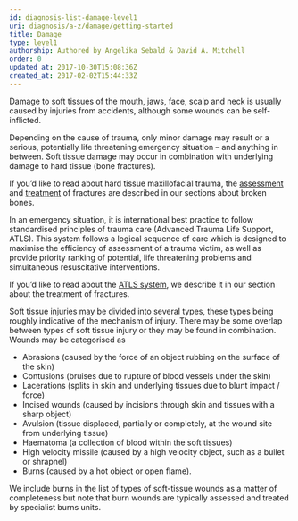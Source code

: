 ```yaml
---
id: diagnosis-list-damage-level1
uri: diagnosis/a-z/damage/getting-started
title: Damage
type: level1
authorship: Authored by Angelika Sebald & David A. Mitchell
order: 0
updated_at: 2017-10-30T15:08:36Z
created_at: 2017-02-02T15:44:33Z
---
```


<p>Damage to soft tissues of the mouth, jaws, face, scalp and neck
    is usually caused by injuries from accidents, although some
    wounds can be self-inflicted.</p>
<p>Depending on the cause of trauma, only minor damage may result
    or a serious, potentially life threatening emergency situation
    – and anything in between. Soft tissue damage may occur in
    combination with underlying damage to hard tissue (bone fractures).</p>
<aside>
    <p>If you’d like to read about hard tissue maxillofacial trauma,
        the <a href="/diagnosis/a-z/fracture">assessment</a>        and <a href="/treatment/surgery/fracture">treatment</a>        of fractures are described in our sections about broken
        bones.</p>
</aside>
<p>In an emergency situation, it is international best practice
    to follow standardised principles of trauma care (Advanced
    Trauma Life Support, ATLS). This system follows a logical
    sequence of care which is designed to maximise the efficiency
    of assessment of a trauma victim, as well as provide priority
    ranking of potential, life threatening problems and simultaneous
    resuscitative interventions.</p>
<aside>
    <p>If you’d like to read about the <a href="/treatment/surgery/fracture/more-info">ATLS system</a>,
        we describe it in our section about the treatment of
        fractures.</p>
</aside>
<p>Soft tissue injuries may be divided into several types, these
    types being roughly indicative of the mechanism of injury.
    There may be some overlap between types of soft tissue injury
    or they may be found in combination. Wounds may be categorised
    as</p>
<ul>
    <li>Abrasions (caused by the force of an object rubbing on the
        surface of the skin)</li>
    <li>Contusions (bruises due to rupture of blood vessels under
        the skin)</li>
    <li>Lacerations (splits in skin and underlying tissues due to
        blunt impact / force)</li>
    <li>Incised wounds (caused by incisions through skin and tissues
        with a sharp object)</li>
    <li>Avulsion (tissue displaced, partially or completely, at the
        wound site from underlying tissue)</li>
    <li>Haematoma (a collection of blood within the soft tissues)</li>
    <li>High velocity missile (caused by a high velocity object,
        such as a bullet or shrapnel)</li>
    <li>Burns (caused by a hot object or open flame).</li>
</ul>
<p>We include burns in the list of types of soft-tissue wounds as
    a matter of completeness but note that burn wounds are typically
    assessed and treated by specialist burns units.</p>
